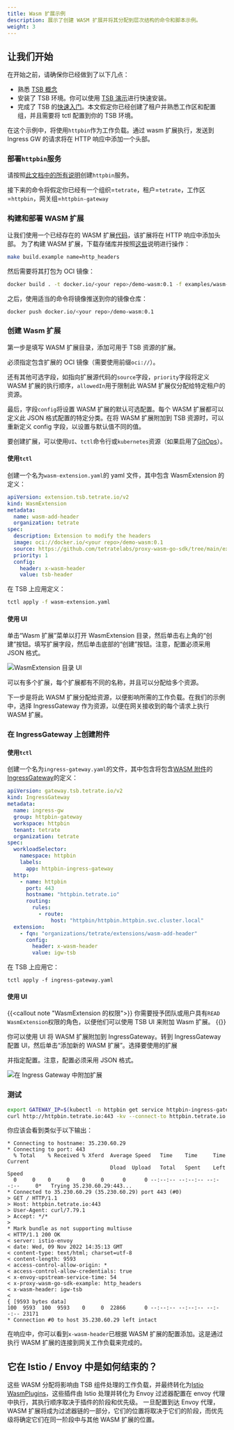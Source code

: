 ```yaml
---
title: Wasm 扩展示例
description: 展示了创建 WASM 扩展并将其分配到层次结构的命令和脚本示例。
weight: 3
---
```


## 让我们开始

在开始之前，请确保你已经做到了以下几点：
- 熟悉 [TSB 概念](../../../concepts/)
- 安装了 TSB 环境。你可以使用 [TSB 演示](../../../setup/self-managed/demo-installation)进行快速安装。
- 完成了 TSB 的[快速入门](../../../quickstart)。本文假定你已经创建了租户并熟悉工作区和配置组，并且需要将 tctl 配置到你的 TSB 环境。

在这个示例中，将使用`httpbin`作为工作负载。通过 wasm 扩展执行，发送到 Ingress GW 的请求将在 HTTP 响应中添加一个头部。

### 部署`httpbin`服务

请按照[此文档中的所有说明](../../../reference/samples/httpbin)创建`httpbin`服务。

接下来的命令将假定你已经有一个组织=`tetrate`，租户=`tetrate`，工作区=`httpbin`，网关组=`httpbin-gateway`

### 构建和部署 WASM 扩展

让我们使用一个已经存在的 WASM 扩展[代码](https://github.com/tetratelabs/proxy-wasm-go-sdk/tree/main/examples/http_headers)，该扩展将在 HTTP 响应中添加头部。
为了构建 WASM 扩展，下载存储库并按照[这些](https://github.com/tetratelabs/proxy-wasm-go-sdk)说明进行操作：

```bash
make build.example name=http_headers
```

然后需要将其打包为 OCI 镜像：

```bash
docker build . -t docker.io/<your repo>/demo-wasm:0.1 -f examples/wasm-image.Dockerfile --build-arg WASM_BINARY_PATH=examples/http_headers/main.wasm
```

之后，使用适当的命令将镜像推送到你的镜像仓库：

```bash
docker push docker.io/<your repo>/demo-wasm:0.1
```

### 创建 Wasm 扩展

第一步是填写 WASM 扩展目录，添加可用于 TSB 资源的扩展。

必须指定包含扩展的 OCI 镜像（需要使用前缀`oci://`）。

还有其他可选字段，如指向扩展源代码的`source`字段，`priority`字段将定义 WASM 扩展的执行顺序，`allowedIn`用于限制此 WASM 扩展仅分配给特定租户的资源。

最后，字段`config`将设置 WASM 扩展的默认可选配置。每个 WASM 扩展都可以定义此 JSON 格式配置的特定分类。在将 WASM 扩展附加到 TSB 资源时，可以重新定义 config 字段，以设置与默认值不同的值。

要创建扩展，可以使用`UI`、`tctl`命令行或`kubernetes`资源（如果启用了[GitOps](../../gitops/gitops)）。

#### 使用`tctl`

创建一个名为`wasm-extension.yaml`的 yaml 文件，其中包含 WasmExtension 的定义：

```yaml
apiVersion: extension.tsb.tetrate.io/v2
kind: WasmExtension
metadata:
  name: wasm-add-header
  organization: tetrate
spec:
  description: Extension to modify the headers
  image: oci://docker.io/<your repo>/demo-wasm:0.1
  source: https://github.com/tetratelabs/proxy-wasm-go-sdk/tree/main/examples/http_headers
  priority: 1
  config:
    header: x-wasm-header
    value: tsb-header
```

在 TSB 上应用定义：
```bash
tctl apply -f wasm-extension.yaml
```

#### 使用 UI

单击“Wasm 扩展”菜单以打开 WasmExtension 目录，然后单击右上角的“创建”按钮。填写扩展字段，然后单击底部的“创建”按钮。注意，配置必须采用 JSON 格式。

![WasmExtension 目录 UI](../../../assets/howto/wasm/wasm-ui-create.png)

可以有多个扩展，每个扩展都有不同的名称，并且可以分配给多个资源。

下一步是将此 WASM 扩展分配给资源，以便影响所需的工作负载。在我们的示例中，选择 IngressGateway 作为资源，以便在网关接收到的每个请求上执行 WASM 扩展。

### 在 IngressGateway 上创建附件

#### 使用`tctl`

创建一个名为`ingress-gateway.yaml`的文件，其中包含将包含[WASM 附件](../../../refs/tsb/types/v2/types#wasmextensionattachment)的[IngressGateway](../../../refs/tsb/gateway/v2/ingress-gateway)的定义：

```yaml
apiVersion: gateway.tsb.tetrate.io/v2
kind: IngressGateway
metadata:
  name: ingress-gw
  group: httpbin-gateway
  workspace: httpbin
  tenant: tetrate
  organization: tetrate
spec:
  workloadSelector:
    namespace: httpbin
    labels:
      app: httpbin-ingress-gateway
  http:
    - name: httpbin
      port: 443
      hostname: "httpbin.tetrate.io"
      routing:
        rules:
          - route:
              host: "httpbin/httpbin.httpbin.svc.cluster.local"
  extension:
    - fqn: "organizations/tetrate/extensions/wasm-add-header"
      config:
        header: x-wasm-header
        value: igw-tsb
```

在 TSB 上应用它：
```
tctl apply -f ingress-gateway.yaml
```

#### 使用 UI

{{<callout note "WasmExtension 的权限">}}
你需要授予团队或用户具有`READ` `WasmExtension`权限的角色，以便他们可以使用 TSB UI 来附加 Wasm 扩展。
{{</callout>}}

你可以使用 UI 将 WASM 扩展附加到 IngressGateway。转到 IngressGateway 配置 UI，然后单击“添加新的 WASM 扩展”。选择要使用的扩展

并指定配置。注意，配置必须采用 JSON 格式。

![在 Ingress Gateway 中附加扩展](../../../assets/howto/wasm/wasm-ui-attach.png)

### 测试

```bash
export GATEWAY_IP=$(kubectl -n httpbin get service httpbin-ingress-gateway -o jsonpath='{.status.loadBalancer.ingress[0].ip}')
curl http://httpbin.tetrate.io:443 -kv --connect-to httpbin.tetrate.io:443:$GATEWAY_IP:443
```

你应该会看到类似于以下输出：

```
* Connecting to hostname: 35.230.60.29
* Connecting to port: 443
  % Total    % Received % Xferd  Average Speed   Time    Time     Time  Current
                                 Dload  Upload   Total   Spent    Left  Speed
  0     0    0     0    0     0      0      0 --:--:-- --:--:-- --:--:--     0*   Trying 35.230.60.29:443...
* Connected to 35.230.60.29 (35.230.60.29) port 443 (#0)
> GET / HTTP/1.1
> Host: httpbin.tetrate.io:443
> User-Agent: curl/7.79.1
> Accept: */*
>
* Mark bundle as not supporting multiuse
< HTTP/1.1 200 OK
< server: istio-envoy
< date: Wed, 09 Nov 2022 14:35:13 GMT
< content-type: text/html; charset=utf-8
< content-length: 9593
< access-control-allow-origin: *
< access-control-allow-credentials: true
< x-envoy-upstream-service-time: 54
< x-proxy-wasm-go-sdk-example: http_headers
< x-wasm-header: igw-tsb
<
{ [9593 bytes data]
100  9593  100  9593    0     0  22866      0 --:--:-- --:--:-- --:--:-- 23171
* Connection #0 to host 35.230.60.29 left intact
```

在响应中，你可以看到`x-wasm-header`已根据 WASM 扩展的配置添加。这是通过执行 WASM 扩展的连接到网关工作负载来完成的。

## 它在 Istio / Envoy 中是如何结束的？

这些 WASM 分配将影响由 TSB 组件处理的工作负载，并最终转化为[Istio WasmPlugins](https://istio.io/latest/docs/reference/config/proxy_extensions/wasm-plugin/)，这些插件由 Istio 处理并转化为 Envoy 过滤器配置在 envoy 代理中执行，其执行顺序取决于插件的阶段和优先级。
一旦配置到达 Envoy 代理，WASM 扩展将成为过滤器链的一部分，它们的位置将取决于它们的阶段，而优先级将确定它们在同一阶段中与其他 WASM 扩展的位置。